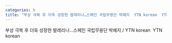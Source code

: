 ```yaml
---
categories: h
title: "부상 극복 후 더욱 성장한 발레리나…스페인 국립무용단 박예지  YTN korean  YTN korean"
---
```

부상 극복 후 더욱 성장한 발레리나…스페인 국립무용단 박예지 / YTN korean&nbsp;&nbsp;YTN korean